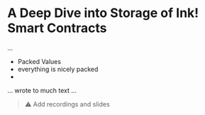 # A Deep Dive into Storage of Ink! Smart Contracts

...

- Packed Values
- everything is nicely packed
- 

... wrote to much text ...

> ⚠️  Add recordings and slides

